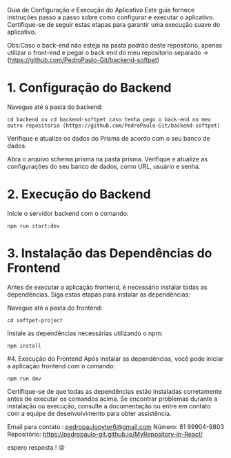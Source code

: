 Guia de Configuração e Execução do Aplicativo
Este guia fornece instruções passo a passo sobre como configurar e executar o aplicativo. Certifique-se de seguir estas etapas para garantir uma execução suave do aplicativo.

Obs:Caso o back-end não esteja na pasta padrão deste repositorio, apenas utilizar o front-end e pegar o back end do meu repositorio separado -> (https://github.com/PedroPaulo-Git/backend-softpet)


# 1. Configuração do Backend
Navegue até a pasta do backend:
```
cd backend ou cd backend-softpet caso tenha pego o back-end no meu outro repositorio (https://github.com/PedroPaulo-Git/backend-softpet)
```
Verifique e atualize os dados do Prisma de acordo com o seu banco de dados:

Abra o arquivo schema.prisma na pasta prisma.
Verifique e atualize as configurações do seu banco de dados, como URL, usuário e senha.

# 2. Execução do Backend
   
Inicie o servidor backend com o comando:
```
npm run start:dev
```
# 3. Instalação das Dependências do Frontend
Antes de executar a aplicação frontend, é necessário instalar todas as dependências. Siga estas etapas para instalar as dependências:

Navegue até a pasta do frontend:
```
cd softpet-project
```
Instale as dependências necessárias utilizando o npm:
```
npm install
```
#4. Execução do Frontend
Após instalar as dependências, você pode iniciar a aplicação frontend com o comando:
```
npm run dev
```
Certifique-se de que todas as dependências estão instaladas corretamente antes de executar os comandos acima. Se encontrar problemas durante a instalação ou execução, consulte a documentação ou entre em contato com a equipe de desenvolvimento para obter assistência.


Email para contato : pedropaulopyter6@gmail.com
Número: 81 99904-9803
Repositório: https://pedropaulo-git.github.io/MyRepository-in-React/

espero resposta ! 😝 
